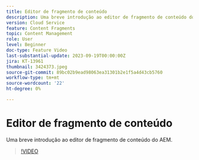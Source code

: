 ```yaml
---
title: Editor de fragmento de conteúdo
description: Uma breve introdução ao editor de fragmento de conteúdo do AEM.
version: Cloud Service
feature: Content Fragments
topic: Content Management
role: User
level: Beginner
doc-type: Feature Video
last-substantial-update: 2023-09-19T00:00:00Z
jira: KT-13961
thumbnail: 3424373.jpeg
source-git-commit: 89bc02b9ead98063ea31301b2e1f5a4d43cb5760
workflow-type: tm+mt
source-wordcount: '22'
ht-degree: 0%

---
```



# Editor de fragmento de conteúdo

Uma breve introdução ao editor de fragmento de conteúdo do AEM.

>[!VIDEO](https://video.tv.adobe.com/v/3424373/?learn=on)
